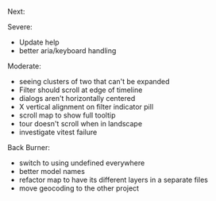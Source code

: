 Next:

Severe:
- Update help
- better aria/keyboard handling

Moderate:
- seeing clusters of two that can't be expanded
- Filter should scroll at edge of timeline
- dialogs aren't horizontally centered
- X vertical alignment on filter indicator pill
- scroll map to show full tooltip
- tour doesn't scroll when in landscape
- investigate vitest failure

Back Burner:
- switch to using undefined everywhere
- better model names
- refactor map to have its different layers in a separate files
- move geocoding to the other project
